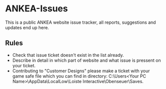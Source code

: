 # ANKEA-Issues
This is a public ANKEA website issue tracker, all reports, suggestions and updates end up here.

## Rules
* Check that issue ticket doesn't exist in the list already.
* Describe in detail in which part of website and what issue is pressent on your ticket.
* Contributing to "Customer Designs" please make a ticket with your game safe file which you can find in directory: C:\Users\<Your PC Name>\AppData\LocalLow\Loiste Interactive\Obenseuer\Saves.
